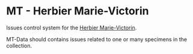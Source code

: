 # MT - Herbier Marie-Victorin
Issues control system for the [Herbier Marie-Victorin](http://www.irbv.umontreal.ca/recherche/collections/herbier-marie-victorin).

MT-Data should contains issues related to one or many specimens in the collection.
